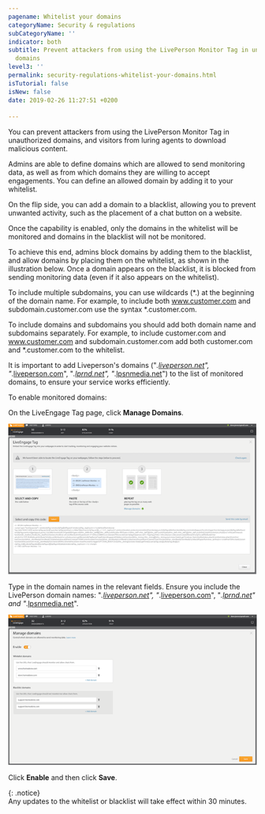 ```yaml
---
pagename: Whitelist your domains
categoryName: Security & regulations
subCategoryName: ''
indicator: both
subtitle: Prevent attackers from using the LivePerson Monitor Tag in unauthorized
  domains
level3: ''
permalink: security-regulations-whitelist-your-domains.html
isTutorial: false
isNew: false
date: 2019-02-26 11:27:51 +0200

---
```

You can prevent attackers from using the LivePerson Monitor Tag in unauthorized domains, and visitors from luring agents to download malicious content.

Admins are able to define domains which are allowed to send monitoring data, as well as from which domains they are willing to accept engagements. You can define an allowed domain by adding it to your whitelist.

On the flip side, you can add a domain to a blacklist, allowing you to prevent unwanted activity, such as the placement of a chat button on a website.

Once the capability is enabled, only the domains in the whitelist will be monitored and domains in the blacklist will not be monitored.

To achieve this end, admins block domains by adding them to the blacklist, and allow domains by placing them on the whitelist, as shown in the illustration below. Once a domain appears on the blacklist, it is blocked from sending monitoring data (even if it also appears on the whitelist).

To include multiple subdomains, you can use wildcards (*.) at the beginning of the domain name. For example, to include both www.customer.com and subdomain.customer.com use the syntax *.customer.com.

To include domains and subdomains you should add both domain name and subdomains separately. For example, to include customer.com and www.customer.com and subdomain.customer.com add both customer.com and *.customer.com to the whitelist.

It is important to add Liveperson's domains ("_._[_liveperson.net_](http://liveperson.net/)_", "_.[liveperson.com](http://liveperson.com/)", "_._[_lprnd.net_](http://lprnd.net/)_", "_.[lpsnmedia.net](http://lpsnmedia.net/)") to the list of monitored domains, to ensure your service works efficiently.

To enable monitored domains:

On the LiveEngage Tag page, click **Manage Domains**.

![](/img/whitelist-domains1.png)

Type in the domain names in the relevant fields. Ensure you include the LivePerson domain names: "_._[_liveperson.net_](http://liveperson.net/)_", "_.[liveperson.com](http://liveperson.com/)", "_._[_lprnd.net_](http://lprnd.net/)_" and "_.[lpsnmedia.net](http://lpsnmedia.net/)".

![](/img/whitelist-domains2.png)

Click **Enable** and then click **Save**.

{: .notice}  
Any updates to the whitelist or blacklist will take effect within 30 minutes.